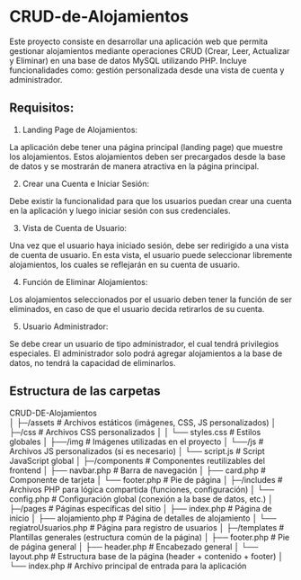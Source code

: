# CRUD-de-Alojamientos

Este proyecto consiste en desarrollar una aplicación web que permita gestionar alojamientos mediante operaciones CRUD (Crear, Leer, Actualizar y Eliminar) en una base de datos MySQL utilizando PHP. Incluye funcionalidades como: gestión personalizada desde una vista de cuenta y administrador.

## Requisitos:

1. Landing Page de Alojamientos:

La aplicación debe tener una página principal (landing page) que muestre los alojamientos. Estos alojamientos deben ser precargados desde la base de datos y se mostrarán de manera atractiva en la página principal.

2. Crear una Cuenta e Iniciar Sesión:

Debe existir la funcionalidad para que los usuarios puedan crear una cuenta en la aplicación y luego iniciar sesión con sus credenciales.

3. Vista de Cuenta de Usuario:

Una vez que el usuario haya iniciado sesión, debe ser redirigido a una vista de cuenta de usuario. En esta vista, el usuario puede seleccionar libremente alojamientos, los cuales se reflejarán en su cuenta de usuario.

4. Función de Eliminar Alojamientos:

Los alojamientos seleccionados por el usuario deben tener la función de ser eliminados, en caso de que el usuario decida retirarlos de su cuenta.

5. Usuario Administrador:

Se debe crear un usuario de tipo administrador, el cual tendrá privilegios especiales. El administrador solo podrá agregar alojamientos a la base de datos, no tendrá la capacidad de eliminarlos.

## Estructura de las carpetas

CRUD-DE-Alojamientos  
│
├─/assets # Archivos estáticos (imágenes, CSS, JS personalizados)
│ ├─/css # Archivos CSS personalizados
│ │ └── styles.css # Estilos globales
│ ├──/img # Imágenes utilizadas en el proyecto
│ └──/js # Archivos JS personalizados (si es necesario)
│ └── script.js # Script JavaScript global
│
├─/components # Componentes reutilizables del frontend
│ ├── navbar.php # Barra de navegación
│ ├── card.php # Componente de tarjeta
│ └── footer.php # Pie de página
│
├─/includes # Archivos PHP para lógica compartida (funciones, configuración)
│ └── config.php # Configuración global (conexión a la base de datos, etc.)
│
├─/pages # Páginas específicas del sitio
│ ├── index.php # Página de inicio
│ ├── alojamiento.php # Página de detalles de alojamiento
│ └── regiatroUsuarios.php # Página para registro de usuarios
│
├─/templates # Plantillas generales (estructura común de la página)
│ ├── footer.php # Pie de página general
│ ├── header.php # Encabezado general
│ └── layout.php # Estructura base de la página (header + contenido + footer)
│
└── index.php # Archivo principal de entrada para la aplicación
